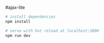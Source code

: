 #ajax-lite

``` bash
# install dependencies
npm install

# serve with hot reload at localhost:3000
npm run dev

```